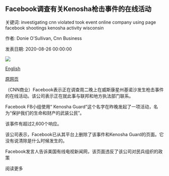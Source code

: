 ## Facebook调查有关Kenosha枪击事件的在线活动

关键词: investigating cnn violated took event online company using page facebook shootings kenosha activity wisconsin

作者: Donie O'Sullivan, Cnn Business

发表日期: 2020-08-26 00:00:00

![](https://cdn.cnn.com/cnnnext/dam/assets/200826140318-kenosha-protests-0825-restricted-super-tease.jpg)

[English](Facebook%20investigating%20online%20activity%20around%20Kenosha%20shootings.md)

[原网页](https://edition.cnn.com/2020/08/26/tech/facebook-kenosha-shooting/index.html)

（CNN商业）Facebook表示正在调查周二晚上在威斯康星州基诺沙发生枪击事件的在线活动。该公司表示正在就此事与联邦和地方执法部门联系。

Facebook FB小组使用“ Kenosha Guard”这个名字在昨晚发起了一项活动，名为“保护我们的生命和财产的武装公民”。

该事件有超过2,600个响应。

该公司表示，Facebook已从其平台上删除了该事件和Kenosha Guard的页面。它没有说清除是什么时候发生的。

Facebook发言人告诉美国有线电视新闻网，该页面违反了该公司对民兵组织的政策

阅读更多